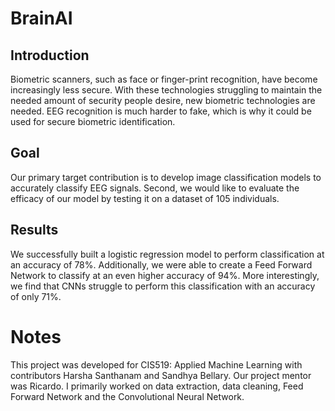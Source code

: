 # BrainAI 
## Introduction
Biometric scanners, such as face or finger-print recognition, have become increasingly
less secure. With these technologies struggling to maintain the needed amount of security
people desire, new biometric technologies are needed. EEG recognition is much harder to fake,
which is why it could be used for secure biometric identification. 

## Goal
Our primary target contribution is to develop image classification models to accurately classify EEG signals. Second, we would
like to evaluate the efficacy of our model by testing it on a dataset of 105 individuals. 

## Results
We successfully built a logistic regression model to perform classification at an accuracy of 78%.
Additionally, we were able to create a Feed Forward Network to classify at an even higher
accuracy of 94%. More interestingly, we find that CNNs struggle to perform this classification
with an accuracy of only 71%.

# Notes
This project was developed for CIS519: Applied Machine Learning with contributors Harsha Santhanam and Sandhya Bellary. Our project mentor was Ricardo. I primarily worked on data extraction, data cleaning, Feed Forward Network and the Convolutional Neural Network.
